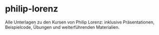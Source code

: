 # philip-lorenz
Alle Unterlagen zu den Kursen von Philip Lorenz: inklusive Präsentationen, Beispielcode, Übungen und weiterführenden Materialien.
